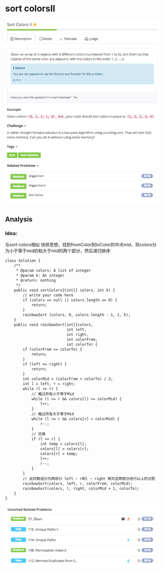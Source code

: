 # sort colorsII

![](../../../.gitbook/assets/screen-shot-2017-08-23-at-10.54.54-am.png)

## Analysis

### Idea:

与sort colors相似 快排思想，找到fromColor到toColor的中点mid，将colors分为小于等于mid的和大于mid的两个部分，然后递归排序

```text
class Solution {
    /**
     * @param colors: A list of integer
     * @param k: An integer
     * @return: nothing
     */
    public void sortColors2(int[] colors, int k) {
        // write your code here
        if (colors == null || colors.length == 0) {
            return;
        }
        rainbowSort (colors, 0, colors.length - 1, 1, k);
    }
    public void rainbowSort(int[]colors,
                            int left,
                            int right,
                            int colorFrom,
                            int colorTo) {
        if (colorFrom == colorTo) {
            return;
        }
        if (left >= right) {
            return;
        }
        int colorMid = (colorFrom + colorTo) / 2;
        int l = left, r = right;
        while (l <= r) {
            // 略过所有小于等于Mid
            while (l <= r && colors[l] <= colorMid) {
                l++;
            }
            // 略过所有大于等于Mid
            while (l <= r && colors[r] > colorMid) {
                r--;
            }
            // 交换
            if (l <= r) {
                int temp = colors[l];
                colors[l] = colors[r];
                colors[r] = temp;
                l++;
                r--;
            }
        }
        // 此时数组分为两部分 left ~ r和l ~ right 再对这两部分进行以上的过程
        rainbowSort(colors, left, r, colorFrom, colorMid);
        rainbowSort(colors, l, right, colorMid + 1, colorTo);
    }
}
```

![](../../../.gitbook/assets/screen-shot-2017-08-23-at-10.59.38-am.png)

